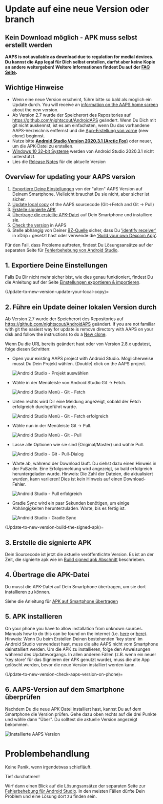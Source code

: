 # Update auf eine neue Version oder branch

## Kein Download möglich - APK muss selbst erstellt werden

**AAPS is not available as download due to regulation for medial devices. Du kannst die App legal für Dich selbst erstellen, darfst aber keine Kopie an andere weitergeben! Weitere Informationen findest Du auf der [FAQ Seite](../Getting-Started/FAQ.md).**

## Wichtige Hinweise

* Wenn eine neue Version erscheint, führe bitte so bald als möglich ein Update durch. You will receive an [information on the AAPS home screen](Releasenotes-release-notes) about the new version.
* Ab Version 2.7 wurde der Speicherort des Repositories auf <https://github.com/nightscout/AndroidAPS> geändert. Wenn Du Dich mit git nicht auskennst, ist es am einfachsten, wenn Du das vorhandene AAPS-Verzeichnis entfernst und die [App-Erstellung von vorne](../Installing-AndroidAPS/Building-APK.md) (new clone) beginnst.
* Nutze bitte **[Android Studio Version 2020.3.1 (Arctic Fox)](https://developer.android.com/studio/)** oder neuer, um die APK-Datei zu erstellen.
* [Windows 10 32-bit Systeme](troubleshooting_androidstudio-unable-to-start-daemon-process) werden von Android Studio 2020.3.1 nicht unterstützt.
* Lies die [Release Notes](../Installing-AndroidAPS/Releasenotes.md) für die aktuelle Version

## Overview for updating your AAPS version

1. [Exportiere Deine Einstellungen](../Usage/ExportImportSettings-export-settings) von der "alten" AAPS Version auf Deinem Smartphone. Vielleicht brauchst Du sie nicht, aber sicher ist sicher.
2. [Update local copy](Update-to-new-version-update-your-local-copy) of the AAPS sourcecode (Git->Fetch and Git -> Pull)
3. [Erstelle signierte APK](Update-to-new-version-build-the-signed-apk)
4. [Übertrage die erstellte APK-Datei](Building-APK-transfer-apk-to-smartphone) auf Dein Smartphone und installiere sie.
5. [Check the version](Update-to-new-version-check-aaps-version-on-phone) in AAPS
6. Stelle abhängig von Deiner [BZ-Quelle](../Configuration/BG-Source.md) sicher, dass Du ['identify receiver'](xdrip-identify-receiver) in xDrip+ gesetzt hast oder verwende die ['Build your own Dexcom App'](DexcomG6-if-using-g6-with-build-your-own-dexcom-app).

Für den Fall, dass Probleme auftreten, findest Du Lösungsansätze auf der separaten Seite für [Fehlerbehebung von Android Studio](../Installing-AndroidAPS/troubleshooting_androidstudio).

## 1. Exportiere Deine Einstellungen

Falls Du Dir nicht mehr sicher bist, wie dies genau funktioniert, findest Du die Anleitung auf der Seite [Einstellungen exportieren & importieren](ExportImportSettings-export-settings).

(Update-to-new-version-update-your-local-copy)=

## 2. Führe ein Update deiner lokalen Version durch

Ab Version 2.7 wurde der Speicherort des Repositories auf <https://github.com/nightscout/AndroidAPS> geändert. If you are not familiar with git the easiest way for update is remove directory with AAPS on your disk and follow the instructions to do a [New clone](../Installing-AndroidAPS/Building-APK.md).

Wenn Du die URL bereits geändert hast oder von Version 2.8.x updatest, folge diesen Schritten:

* Open your existing AAPS project with Android Studio. Möglicherweise musst Du Dein Projekt wählen. (Double) click on the AAPS project.
    
    ![Android Studio - Projekt auswählen](../images/update/01_ProjectSelection.png)

* Wähle in der Menüleiste von Android Studio Git -> Fetch.
    
    ![Android Studio Menü - Git - Fetch](../images/update/02_GitFetch.png)

* Unten rechts wird Dir eine Meldung angezeigt, sobald der Fetch erfolgreich durchgeführt wurde.
    
    ![Android Studio Menü - Git - Fetch erfolgreich](../images/update/03_GitFetchSuccessful.png)

* Wähle nun in der Menüleiste Git -> Pull.
    
    ![Android Studio Menü - Git - Pull](../images/update/04_GitPull.png)

* Lasse alle Optionen wie sie sind (Original/Master) und wähle Pull.
    
    ![Android Studio - Git - Pull-Dialog](../images/update/05_GitPullOptions.png)

* Warte ab, während der Download läuft. Du siehst dazu einen Hinweis in der Fußzeile. Eine Erfolgsmeldung wird angezeigt, so bald erfolgreich heruntergeladen wurde. Hinweis: Die Zahl der Dateien, die aktualisiert wurden, kann variieren! Dies ist kein Hinweis auf einen Download-Fehler.
    
    ![Android Studio - Pull erfolgreich](../images/update/06_GitPullSuccess.png)

* Gradle Sync wird ein paar Sekunden benötigen, um einige Abhängigkeiten herunterzuladen. Warte, bis es fertig ist.
    
    ![Android Studio - Gradle Sync](../images/studioSetup/40_BackgroundTasks.png)

(Update-to-new-version-build-the-signed-apk)=

## 3. Erstelle die signierte APK

Dein Sourcecode ist jetzt die aktuelle veröffentlichte Version. Es ist an der Zeit, die signierte apk wie im [Build signed apk Abschnitt](Building-APK-generate-signed-apk) beschrieben.

## 4. Übertrage die APK-Datei

Du musst die APK-Datei auf Dein Smartphone übertragen, um sie dort installieren zu können.

Siehe die Anleitung für [APK auf Smartphone übertragen](Building-APK-transfer-apk-to-smartphone)

## 5. APK installieren

On your phone you have to allow installation from unknown sources. Manuals how to do this can be found on the internet (i.e. [here](https://www.expressvpn.com/de/support/vpn-setup/enable-apk-installs-android/) or [here](https://www.androidcentral.com/unknown-sources)). Hinweis: Wenn Du beim Erstellen Deinen bestehenden 'key store' im Android Studio verwendest hast, muss die alte AAPS nicht vom Smartphone deinstalliert werden. Um die APK zu installieren, folge den Anweisungen während des Updatevorgangs. In allen anderen Fällen (z.B. wenn ein neuer 'key store' für das Signieren der APK genutzt wurde), muss die alte App gelöscht werden, bevor die neue Version installiert werden kann.

(Update-to-new-version-check-aaps-version-on-phone)=

## 6. AAPS-Version auf dem Smartphone überprüfen

Nachdem Du die neue APK-Datei installiert hast, kannst Du auf dem Smartphone die Version prüfen. Gehe dazu oben rechts auf die drei Punkte und wähle dann "Über". Du solltest die aktuelle Version angezeigt bekommen.

![Installierte AAPS Version](../images/Update_VersionCheck282.png)

# Problembehandlung

Keine Panik, wenn irgendetwas schiefläuft.

Tief durchatmen!

Wirf dann einen Blick auf die Lösungsansätze der separaten Seite zur [Fehlerbehebung für Android Studio](../Installing-AndroidAPS/troubleshooting_androidstudio). In den meisten Fällen dürfte Dein Problem und eine Lösung dort zu finden sein.